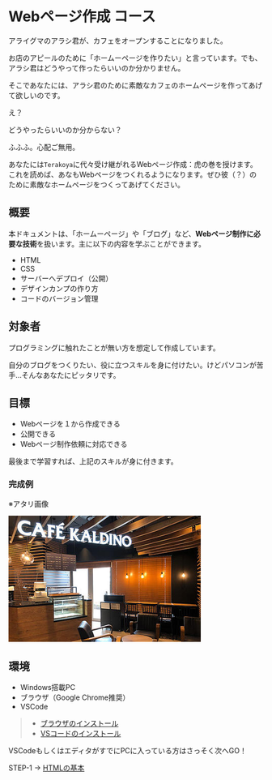 # Webページ作成 コース

アライグマのアラシ君が、カフェをオープンすることになりました。

お店のアピールのために「ホームーページを作りたい」と言っています。でも、アラシ君はどうやって作ったらいいのか分かりません。

そこであなたには、アラシ君のために素敵なカフェのホームページを作ってあげて欲しいのです。

え？

どうやったらいいのか分からない？

ふふふ。心配ご無用。

あなたには`Terakoya`に代々受け継がれるWebページ作成：虎の巻を授けます。これを読めば、あなもWebページをつくれるようになります。ぜひ彼（？）のために素敵なホームページをつくってあげてください。

## 概要

本ドキュメントは、「ホームーページ」や「ブログ」など、**Webページ制作に必要な技術**を扱います。主に以下の内容を学ぶことができます。

- HTML
- CSS
- サーバーへデプロイ（公開）
- デザインカンプの作り方
- コードのバージョン管理

## 対象者

プログラミングに触れたことが無い方を想定して作成しています。

自分のブログをつくりたい、役に立つスキルを身に付けたい。けどパソコンが苦手…そんなあなたにピッタリです。

## 目標

- Webページを１から作成できる
- 公開できる
- Webページ制作依頼に対応できる

最後まで学習すれば、上記のスキルが身に付きます。



### 完成例

※アタリ画像

![sample](img/sample.jpg)

## 環境

- Windows搭載PC
- ブラウザ（Google Chrome推奨）
- VSCode

>* [ブラウザのインストール](Environment.md)
>* [VSコードのインストール](Environment.md)

VSCodeもしくはエディタがすでにPCに入っている方はさっそく次へGO！

STEP-1 -> [HTMLの基本](STEP-1.md)


